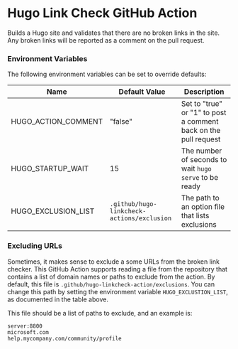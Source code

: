 # Hugo Link Check GitHub Action

Builds a Hugo site and validates that there are no broken links in the site. Any broken links will be reported as a comment on the pull request.

### Environment Variables

The following environment variables can be set to override defaults:

| Name | Default Value | Description |
|------|---------------|-------------|
| HUGO_ACTION_COMMENT | "false" | Set to "true" or "1" to post a comment back on the pull request |
| HUGO_STARTUP_WAIT | 15 | The number of seconds to wait `hugo serve` to be ready |
| HUGO_EXCLUSION_LIST | `.github/hugo-linkcheck-actions/exclusion` | The path to an option file that lists exclusions |

### Excluding URLs

Sometimes, it makes sense to exclude a some URLs from the broken link checker. This GitHub Action supports reading a file from the repository that contains a list of domain names or paths to exclude from the action. By default, this file is `.github/hugo-linkcheck-action/exclusions`. You can change this path by setting the environment variable `HUGO_EXCLUSTION_LIST`, as documented in the table above.

This file should be a list of paths to exclude, and an example is:

```
server:8800
microsoft.com
help.mycompany.com/community/profile
```
